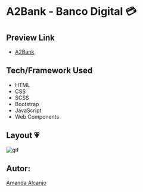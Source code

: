 # A2Bank - Banco Digital 💳
## Preview Link
- [A2Bank](https://a2bank.netlify.app/)

## Tech/Framework Used
* HTML
* CSS
* SCSS
* Bootstrap
* JavaScript
* Web Components

## Layout 💗

![gif](https://user-images.githubusercontent.com/81193788/193338816-aa651a45-9b43-4642-a311-bc888f95188b.gif)

## Autor: 
[Amanda Alcanjo](https://portfolio-amandalcanjo.netlify.app/)
